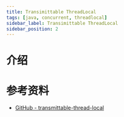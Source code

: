 ```yaml
---
title: Transimittable ThreadLocal
tags: [java, concurrent, threadlocal]
sidebar_label: Transimittable ThreadLocal
sidebar_position: 2
---
```


# 介绍



# 参考资料

* [GitHub - transmittable-thread-local](https://github.com/alibaba/transmittable-thread-local)